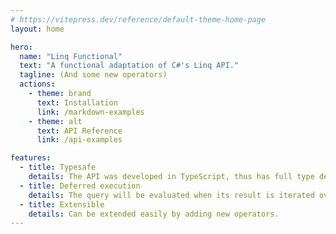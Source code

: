 ```yaml
---
# https://vitepress.dev/reference/default-theme-home-page
layout: home

hero:
  name: "Linq Functional"
  text: "A functional adaptation of C#'s Linq API."
  tagline: (And some new operators)
  actions:
    - theme: brand
      text: Installation
      link: /markdown-examples
    - theme: alt
      text: API Reference
      link: /api-examples

features:
  - title: Typesafe
    details: The API was developed in TypeScript, thus has full type definitions available.
  - title: Deferred execution
    details: The query will be evaluated when its result is iterated over.
  - title: Extensible
    details: Can be extended easily by adding new operators.
---
```


